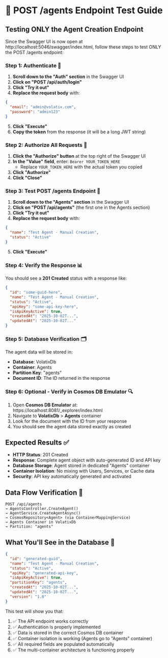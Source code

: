 # 🎯 POST /agents Endpoint Test Guide

## Testing ONLY the Agent Creation Endpoint

Since the Swagger UI is now open at http://localhost:5046/swagger/index.html, follow these steps to test ONLY the POST /agents endpoint:

### Step 1: Authenticate 🔐

1. **Scroll down to the "Auth" section** in the Swagger UI
2. **Click on "POST /api/auth/login"**
3. **Click "Try it out"**
4. **Replace the request body** with:

```json
{
  "email": "admin@volatix.com",
  "password": "admin123"
}
```

5. **Click "Execute"**
6. **Copy the token** from the response (it will be a long JWT string)

### Step 2: Authorize All Requests 🔑

1. **Click the "Authorize" button** at the top right of the Swagger UI
2. **In the "Value" field**, enter: `Bearer YOUR_TOKEN_HERE`
   - Replace `YOUR_TOKEN_HERE` with the actual token you copied
3. **Click "Authorize"**
4. **Click "Close"**

### Step 3: Test POST /agents Endpoint 📝

1. **Scroll down to the "Agents" section** in the Swagger UI
2. **Click on "POST /api/agents"** (the first one in the Agents section)
3. **Click "Try it out"**
4. **Replace the request body** with:

```json
{
  "name": "Test Agent - Manual Creation",
  "status": "Active"
}
```

5. **Click "Execute"**

### Step 4: Verify the Response 📊

You should see a **201 Created** status with a response like:

```json
{
  "id": "some-guid-here",
  "name": "Test Agent - Manual Creation",
  "status": "Active",
  "apiKey": "some-api-key-here",
  "isApiKeyActive": true,
  "createdAt": "2025-10-02T...",
  "updatedAt": "2025-10-02T..."
}
```

### Step 5: Database Verification 🗂️

The agent data will be stored in:

- **Database**: VolatixDb
- **Container**: Agents
- **Partition Key**: "agents"
- **Document ID**: The ID returned in the response

### Step 6: Optional - Verify in Cosmos DB Emulator 🔍

1. Open **Cosmos DB Emulator** at: https://localhost:8081/\_explorer/index.html
2. Navigate to **VolatixDb** > **Agents** container
3. Look for the document with the ID from your response
4. You should see the agent data stored exactly as created

## Expected Results ✅

- **HTTP Status**: 201 Created
- **Response**: Complete agent object with auto-generated ID and API key
- **Database Storage**: Agent stored in dedicated "Agents" container
- **Container Isolation**: No mixing with Users, Services, or Cache data
- **Security**: API key automatically generated and activated

## Data Flow Verification 🔄

```
POST /api/agents
→ AgentsController.CreateAgent()
→ AgentService.CreateAgentAsync()
→ CosmosRepository<Agent> (via ContainerMappingService)
→ Agents Container in VolatixDb
→ Partition: "agents"
```

## What You'll See in the Database 💾

```json
{
  "id": "generated-guid",
  "name": "Test Agent - Manual Creation",
  "status": "Active",
  "apiKey": "generated-api-key",
  "isApiKeyActive": true,
  "partitionKey": "agents",
  "createdAt": "2025-10-02T...",
  "updatedAt": "2025-10-02T...",
  "version": "1.0"
}
```

This test will show you that:

1. ✅ The API endpoint works correctly
2. ✅ Authentication is properly implemented
3. ✅ Data is stored in the correct Cosmos DB container
4. ✅ Container isolation is working (Agents go to "Agents" container)
5. ✅ All required fields are populated automatically
6. ✅ The multi-container architecture is functioning properly
